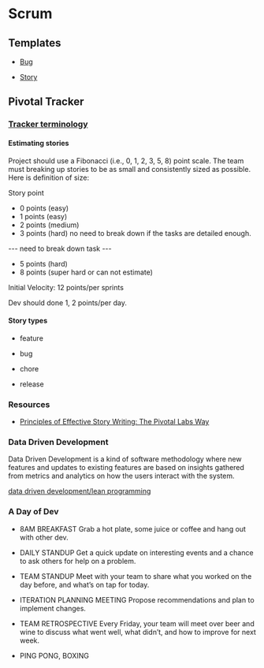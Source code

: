 # Scrum

## Templates

- [Bug](https://github.com/university-of-ant-solutions/development-standards/blob/develop/development-process/templates/bug.md)

- [Story](https://github.com/university-of-ant-solutions/development-standards/blob/develop/development-process/templates/story.md)

## Pivotal Tracker

### [Tracker terminology](https://www.pivotaltracker.com/help/articles/terminology/)

#### Estimating stories

Project should use a Fibonacci (i.e., 0, 1, 2, 3, 5, 8) point scale. The team must breaking up stories to be as small and consistently sized as possible. Here is definition of size:

Story point

- 0 points (easy)
- 1 points (easy)
- 2 points (medium)
- 3 points (hard) no need to break down if the tasks are detailed enough.

--- need to break down task ---

- 5 points (hard)
- 8 points (super hard or can not estimate)

Initial Velocity:  12 points/per sprints

Dev should done 1, 2 points/per day.

#### Story types

- feature

- bug

- chore

- release

### Resources

- [Principles of Effective Story Writing: The Pivotal Labs Way](https://www.pivotaltracker.com/blog/principles-of-effective-story-writing-the-pivotal-labs-way/)

### Data Driven Development

Data Driven Development is a kind of software methodology where new features and updates to existing features are based on insights gathered from metrics and analytics on how the users interact with the system.

[data driven development/lean programming](https://dev.to/topriddy/data-driven-developmentlean-programming)

### A Day of Dev

- 8AM BREAKFAST
Grab a hot plate, some juice or coffee and hang out with other dev.

- DAILY STANDUP
Get a quick update on interesting events and a chance to ask others for help on a problem.

- TEAM STANDUP
Meet with your team to share what you worked on the day before, and what’s on tap for today.

- ITERATION PLANNING MEETING
Propose recommendations and plan to implement changes.

- TEAM RETROSPECTIVE
Every Friday, your team will meet over beer and wine to discuss what went well, what didn’t, and how to improve for next week.

- PING PONG, BOXING

